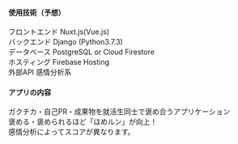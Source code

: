 #### 使用技術（予想）
フロントエンド Nuxt.js(Vue.js)<br>
バックエンド Django (Python3.7.3)<br>
データベース PostgreSQL or Cloud Firestore<br>
ホスティング Firebase Hosting<br>
外部API 感情分析系

#### アプリの内容
ガクチカ・自己PR・成果物を就活生同士で褒め合うアプリケーション<br>
褒める・褒められるほど「ほめルン」が向上！<br>
感情分析によってスコアが異なります。



